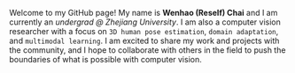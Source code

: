 Welcome to my GitHub page! My name is **Wenhao (Reself) Chai** and I am currently an _undergrad @ Zhejiang University_. I am also a computer vision researcher with a focus on `3D human pose estimation`, `domain adaptation`, and `multimodal learning`. I am excited to share my work and projects with the community, and I hope to collaborate with others in the field to push the boundaries of what is possible with computer vision.
